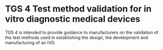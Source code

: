 # TGS 4 Test method validation for in vitro diagnostic medical devices

TGS 4 is intended to provide guidance to manufacturers on the validation of the test methods used in establishing the design, the development and manufacturing of an IVD.

